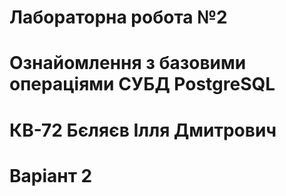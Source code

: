 # Лабораторна робота №2
# Ознайомлення з базовими операціями СУБД PostgreSQL 
# КВ-72 Бєляєв Ілля Дмитрович
# Варіант 2
